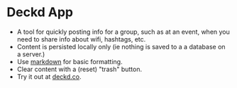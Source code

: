# Deckd App

- A tool for quickly posting info for a group, such as at an event, when you need to share info about wifi, hashtags, etc.
- Content is persisted locally only (ie nothing is saved to a a database on a server.)
- Use [markdown](http://daringfireball.net/projects/markdown/syntax) for basic formatting.
- Clear content with a (reset) "trash" button.
- Try it out at [deckd.co](http://deckd.co).
